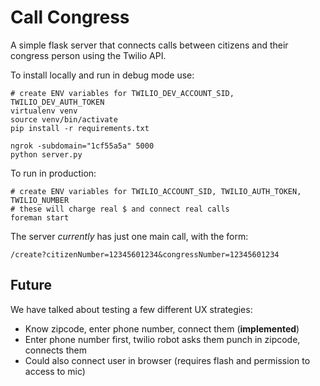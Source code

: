 Call Congress
==============

A simple flask server that connects calls between citizens and their congress person using the Twilio API.

To install locally and run in debug mode use:

    # create ENV variables for TWILIO_DEV_ACCOUNT_SID, TWILIO_DEV_AUTH_TOKEN
    virtualenv venv
    source venv/bin/activate
    pip install -r requirements.txt
    
    ngrok -subdomain="1cf55a5a" 5000
    python server.py
  
To run in production:
  
    # create ENV variables for TWILIO_ACCOUNT_SID, TWILIO_AUTH_TOKEN, TWILIO_NUMBER
    # these will charge real $ and connect real calls
    foreman start


The server *currently* has just one main call, with the form:
  
    /create?citizenNumber=12345601234&congressNumber=12345601234
  

Future 
--------

We have talked about testing a few different UX strategies:

* Know zipcode, enter phone number, connect them (**implemented**)
* Enter phone number first, twilio robot asks them punch in zipcode, connects them
* Could also connect user in browser (requires flash and permission to access to mic)